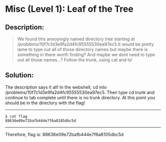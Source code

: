 # Misc (Level 1): Leaf of the Tree
## Description: 
>We found this annoyingly named directory tree starting at /problems/10f7c1d3e9fa2d4fc95555530ea97ec5.It would be pretty lame to type out all of those directory names but maybe there is something in there worth finding? And maybe we dont need to type out all those names...? Follow the trunk, using cat and ls!
## Solution:
The description says it all! In the webshell, cd into /problems/10f7c1d3e9fa2d4fc95555530ea97ec5. Then type cd trunk and continue to tab complete until there is no trunk directory. At this point you should be in the directory with the flag!
***
    $ cat flag
    88636e09e72bafb444e7f6a8105dbc5d
***
Therefore, flag is: 88636e09e72bafb444e7f6a8105dbc5d
